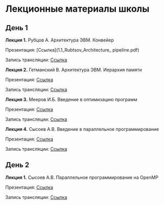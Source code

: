 # Лекционные материалы школы

## День 1

__Лекция 1.__ Рубцов А. Архитектура ЭВМ. Конвейер

  Презентация: [Cсылка](1.1_Rubtsov_Architecture_ pipeline.pdf) 

  Запись трансляции: [Cсылка](https://www.youtube.com/watch?v=eZO4yVNUs_g&t=1590s)

__Лекция 2.__ Гетманский В. Архитектура ЭВМ. Иерархия памяти

  Презентация: [Cсылка](1.2._Getmansky_Architecture_memory.pdf) 

  Запись трансляции: [Cсылка](https://www.youtube.com/watch?v=eZO4yVNUs_g&t=7320s)
  
  
__Лекция 3.__ Мееров И.Б. Введение в оптимизацию программ

  Презентация: [Cсылка](1.3._Meyerov_-_Intro_to_optimization.pdf)

  Запись трансляции: [Cсылка](https://www.youtube.com/watch?v=eZO4yVNUs_g&t=12797s)

__Лекция 4.__ Сысоев А.В. Введение в параллельное программирование

  Презентация: [Cсылка](1.4._Sysoev_OpenMP.pdf)

  Запись трансляции: [Cсылка](https://www.youtube.com/watch?v=eZO4yVNUs_g&t=18720s)

## День 2

__Лекция 1.__ Сысоев А.В. Параллельное программирование на OpenMP

  Презентация: [Cсылка](1.4._Sysoev_OpenMP.pdf)

  Запись трансляции: [Cсылка]()